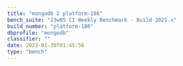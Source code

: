 ```yaml
---
title: "mongodb 2 platform-186"
bench_suite: "23w05 CI Weekly Benchmark - Build 2021.x"
build_number: "platform-186"
dbprofile: "mongodb"
classifier: ""
date: 2023-01-30T01:45:56
type: "bench"
---
```

